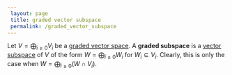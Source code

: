 ```yaml
---
 layout: page
 title: graded vector subspace
 permalink: /graded_vector_subspace
---
```

Let $V = \bigoplus_{i\geq0} V_i$ be a [graded vector space](https://defsmath.github.io/DefsMath/graded_vector_space). A **graded subspace** is a [vector subspace](https://defsmath.github.io/DefsMath/vector_subspace) of $V$ of the form $W = \bigoplus_{i\geq 0}W_i$ for $W_i \subseteq V_i$.  Clearly, this is only the case when $W= \bigoplus_{i\geq 0} (W\cap V_i)$. 

